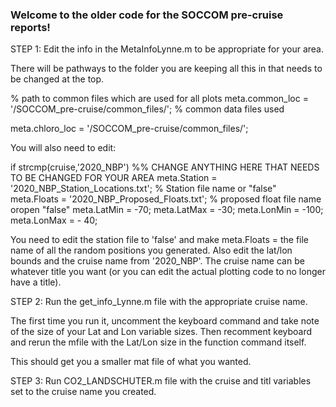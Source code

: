 ### Welcome to the older code for the SOCCOM pre-cruise reports! 
 
STEP 1: Edit the info in the MetaInfoLynne.m to be appropriate for your area. 

There will be pathways to the folder you are keeping all this in that needs to be changed at the top. 

% path to common files which are used for all plots
meta.common_loc = '/SOCCOM_pre-cruise/common_files/'; % common data files used

meta.chloro_loc = '/SOCCOM_pre-cruise/common_files/';

You will also need to edit:

if strcmp(cruise,'2020_NBP') %% CHANGE ANYTHING HERE THAT NEEDS TO BE CHANGED FOR YOUR AREA
    meta.Station = '2020_NBP_Station_Locations.txt';   % Station file name or "false"
    meta.Floats = '2020_NBP_Proposed_Floats.txt';      % proposed float file name oropen "false"
    meta.LatMin = -70; meta.LatMax = -30; meta.LonMin = -100; meta.LonMax = - 40; 
    
You need to edit the station file to 'false' and make meta.Floats = the file name of all the random positions you generated. Also edit the lat/lon bounds and the cruise name from '2020_NBP'. The cruise name can be whatever title you want (or you can edit the actual plotting code to no longer have a title).

STEP 2: Run the get_info_Lynne.m file with the appropriate cruise name. 

The first time you run it, uncomment the keyboard command and take note of the size of your Lat and Lon variable sizes. Then recomment keyboard and rerun the mfile with the Lat/Lon size in the function command itself. 

This should get you a smaller mat file of what you wanted. 

STEP 3: Run CO2_LANDSCHUTER.m file with the cruise and titl variables set to the cruise name you created.   
